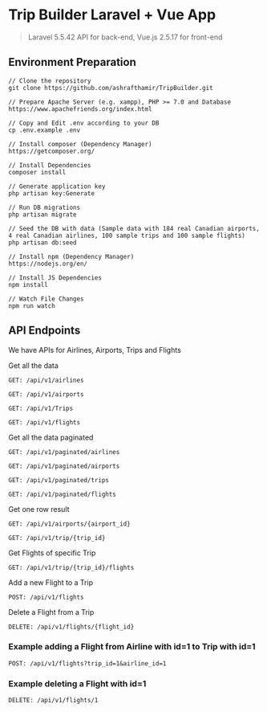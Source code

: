 # Trip Builder Laravel + Vue App

> Laravel 5.5.42 API for back-end, Vue.js 2.5.17 for front-end

## Environment Preparation
```
// Clone the repository
git clone https://github.com/ashrafthamir/TripBuilder.git

// Prepare Apache Server (e.g. xampp), PHP >= 7.0 and Database
https://www.apachefriends.org/index.html

// Copy and Edit .env according to your DB
cp .env.example .env

// Install composer (Dependency Manager)
https://getcomposer.org/

// Install Dependencies
composer install

// Generate application key
php artisan key:Generate

// Run DB migrations
php artisan migrate

// Seed the DB with data (Sample data with 184 real Canadian airports, 4 real Canadian airlines, 100 sample trips and 100 sample flights)
php artisan db:seed

// Install npm (Dependency Manager)
https://nodejs.org/en/

// Install JS Dependencies
npm install

// Watch File Changes
npm run watch
```
## API Endpoints

We have APIs for Airlines, Airports, Trips and Flights

Get all the data
```
GET: /api/v1/airlines

GET: /api/v1/airports

GET: /api/v1/Trips

GET: /api/v1/flights
```

Get all the data paginated
```
GET: /api/v1/paginated/airlines

GET: /api/v1/paginated/airports

GET: /api/v1/paginated/trips

GET: /api/v1/paginated/flights
```

Get one row result
```
GET: /api/v1/airports/{airport_id}

GET: /api/v1/trip/{trip_id}
```

Get Flights of specific Trip
```
GET: /api/v1/trip/{trip_id}/flights
```

Add a new Flight to a Trip
```
POST: /api/v1/flights
```

Delete a Flight from a Trip
```
DELETE: /api/v1/flights/{flight_id}
```

### Example adding a Flight from Airline with id=1 to Trip with id=1
```
POST: /api/v1/flights?trip_id=1&airline_id=1
```

### Example deleting a Flight with id=1
```
DELETE: /api/v1/flights/1
